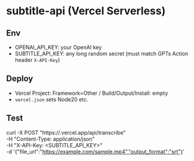 # subtitle-api (Vercel Serverless)

## Env
- OPENAI_API_KEY: your OpenAI key
- SUBTITLE_API_KEY: any long random secret (must match GPTs Action header `X-API-Key`)

## Deploy
- Vercel Project: Framework=Other / Build/Output/Install: empty
- `vercel.json` sets Node20 etc.

## Test
curl -X POST "https://<your>.vercel.app/api/transcribe" \
  -H "Content-Type: application/json" \
  -H "X-API-Key: <SUBTITLE_API_KEY>" \
  -d '{"file_url":"https://example.com/sample.mp4","output_format":"srt"}'

